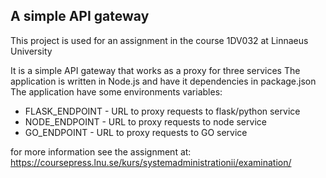 ## A simple API gateway
This project is used for an assignment in the course 1DV032 at Linnaeus University

It is a simple API gateway that works as a proxy for three services
The application is written in Node.js and have it dependencies in package.json
The application have some environments variables:

* FLASK_ENDPOINT - URL to proxy requests to flask/python service
* NODE_ENDPOINT - URL to proxy requests to node service
* GO_ENDPOINT - URL to proxy requests to GO service

for more information see the assignment at: https://coursepress.lnu.se/kurs/systemadministrationii/examination/



